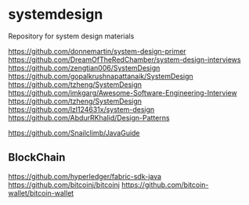 # systemdesign
Repository for system design materials

https://github.com/donnemartin/system-design-primer
https://github.com/DreamOfTheRedChamber/system-design-interviews
https://github.com/zengtian006/SystemDesign
https://github.com/gopalkrushnapattanaik/SystemDesign
https://github.com/tzheng/SystemDesign
https://github.com/imkgarg/Awesome-Software-Engineering-Interview
https://github.com/tzheng/SystemDesign
https://github.com/lzl124631x/system-design
https://github.com/AbdurRKhalid/Design-Patterns

https://github.com/Snailclimb/JavaGuide


BlockChain
-----------
https://github.com/hyperledger/fabric-sdk-java
https://github.com/bitcoinj/bitcoinj
https://github.com/bitcoin-wallet/bitcoin-wallet

